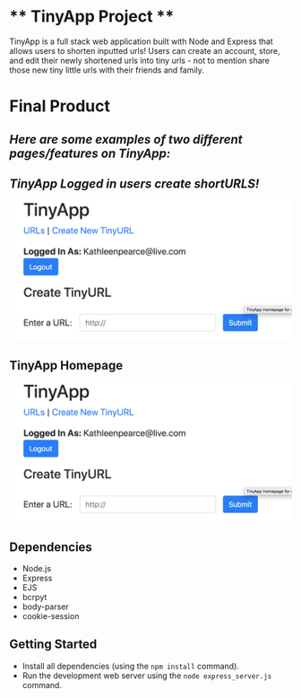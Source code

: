# ** TinyApp Project **

TinyApp is a full stack web application built with Node and Express that allows users to shorten inputted urls! Users can create an account, store, and edit their newly shortened urls into tiny urls - not to mention share those new tiny little urls with their friends and family.

# Final Product
## *Here are some examples of two different pages/features on TinyApp:*

## *TinyApp Logged in users create shortURLS!*
![Alt text](https://github.com/kathleenpearce/TinyAppProject/blob/master/TinyApp%20Logged%20in%20create%20tinyURL.png)




## TinyApp Homepage
![Alt text](https://github.com/kathleenpearce/TinyAppProject/blob/master/TinyApp%20Logged%20in%20create%20tinyURL.png)



## Dependencies

- Node.js
- Express
- EJS
- bcrpyt
- body-parser
- cookie-session

## Getting Started
- Install all dependencies (using the `npm install` command).
- Run the development web server using the `node express_server.js` command.